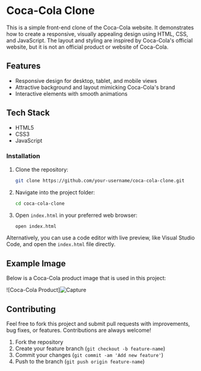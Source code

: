 # Coca-Cola Clone

This is a simple front-end clone of the Coca-Cola website. It demonstrates how to create a responsive, visually appealing design using HTML, CSS, and JavaScript. The layout and styling are inspired by Coca-Cola's official website, but it is not an official product or website of Coca-Cola.

## Features

- Responsive design for desktop, tablet, and mobile views
- Attractive background and layout mimicking Coca-Cola's brand
- Interactive elements with smooth animations

## Tech Stack

- HTML5
- CSS3
- JavaScript

### Installation

1. Clone the repository:
    ```bash
    git clone https://github.com/your-username/coca-cola-clone.git
    ```

2. Navigate into the project folder:
    ```bash
    cd coca-cola-clone
    ```

3. Open `index.html` in your preferred web browser:
    ```bash
    open index.html
    ```

Alternatively, you can use a code editor with live preview, like Visual Studio Code, and open the `index.html` file directly.


## Example Image

Below is a Coca-Cola product image that is used in this project:

![Coca-Cola Product]![Capture](https://github.com/user-attachments/assets/9ec5ba07-734c-4f0c-a5bd-5bf9730ac897)

## Contributing

Feel free to fork this project and submit pull requests with improvements, bug fixes, or features. Contributions are always welcome!

1. Fork the repository
2. Create your feature branch (`git checkout -b feature-name`)
3. Commit your changes (`git commit -am 'Add new feature'`)
4. Push to the branch (`git push origin feature-name`)


